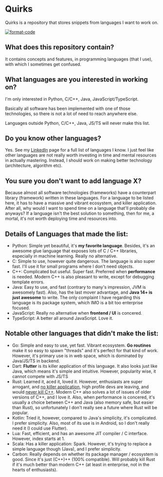 # Quirks

Quirks is a repository that stores snippets from languages I want to work on.

[![format-code](https://github.com/rentruewang/quirks/actions/workflows/format.yaml/badge.svg)](https://github.com/rentruewang/quirks/actions/workflows/format.yaml)

## What does this repository contain?

It contains concepts and features, in programming languages (that I use), with which I sometimes get confused.

## What languages are you interested in working on?

I'm only interested in Python, C/C++, Java, JavaScript/TypeScript.

Basically all software has been implemented with one of those technologies, so there is not a lot of need to reach anywhere else.

Languages outside Python, C/C++, Java, JS/TS will never make this list.

## Do you know other languages?

Yes. See my [LinkedIn](https://linkedin.com/in/rentruewang/) page for a full list of languages I know. I just feel like other languages are not really worth investing in time and mental resources in actually mastering. Instead, I should work on making better technology (architecture, algorithm etc).

## You sure you don't want to add language X?

Because almost all software technologies (frameworks) have a counterpart library (framework) written in these languages.
For a language to be listed here, it has to have a massive and vibrant ecosystem, and killer application.
After all, why would I want to spend time on a language that'll probably die anyways?
If a language isn't the best solution to something, then for me, a mortal, it's not worth deploying time and resources into.

## Details of Languages that made the list:

- Python: Simple yet beautiful, it's **my favorite language**. Besides, it's an awesome glue language that exposes lots of C / C++ libraries, especially in machine learning. Really no alternative.
- C: Simple to use, however quite dangerous. The language is also super fast. I'll use it for small programs where I don't need objects.
- C++: Complicated but useful. Super fast. Preferred when **performance** is needed. Modern C++ is also pleasant to write, except for debugging template errors.
- Java: Easy to use, and fast (contrary to many's impression, JVM is awesomely fast). Also, has the last mover advantage, and **Java 14+ is just awesome** to write. The only complaint I have regarding this language is its package system, which IMO is a bit too enterprise focused.
- JavaScript: Really no alternative when **frontend / UI** is concered.
- TypeScript: A better all around JavaScript. Love it.

## Notable other languages that didn't make the list:

- Go: Simple and easy to use, yet fast. Vibrant ecosystem. **Go routines** make it so easy to spawn "threads" and it's perfect for that kind of work. However, it's primary use is in web space, which is dominated by Java/JS/TS in backend.
- Dart: **Flutter** is its killer application of this language. It also looks just like Java, which means it's simple and intuitive. However, popularity wise, it cannot compete with JS/TS
- Rust: Learned it, aced it, loved it. However, enthusiasts are super arrogant, and [no killer application](https://www.reddit.com/r/programmingcirclejerk/comments/hdqdjd/rust_is_the_wrong_solution_for_almost_everything/), high profile devs are leaving, and would [never kill C++](https://www.quora.com/Will-Rust-replace-C++). Modern C++ also solves a lot of issues of older versions of C++, and I love it. Also, when performance is concered, it's usually a choice between C++ and Java (also memory safe, but easier than Rust), so unfortunately I don't really see a future where Rust will be popular.
- Kotlin: Tried it, however, compared to Java's simplicity, it's complicated. I prefer simplicity. Also, most of its use is in Android, so I don't really need it (I could use Flutter).
- Lua: Fast, efficient, and has an awesome JIT compiler / C interface. However, index starts at 1.
- Scala: Has a killer application: Spark. However, it's trying to replace a simple language though (Java), and I prefer simplicity.
- Carbon: Really depends on whether its package manager / ecosystem is good. Since it's just (C++)++ (100% compatible). Will probably kill Rust if it's much better than modern C++ (at least in enterprise, not in the hearts of enthusiasts).
